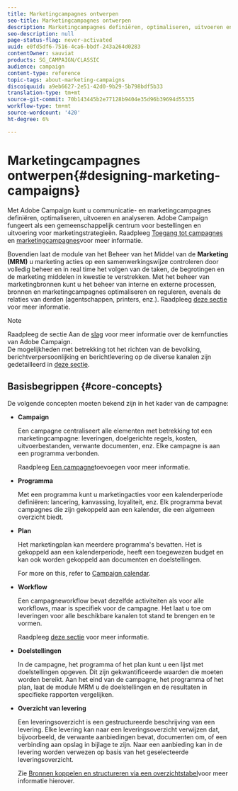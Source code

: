 ```yaml
---
title: Marketingcampagnes ontwerpen
seo-title: Marketingcampagnes ontwerpen
description: Marketingcampagnes definiëren, optimaliseren, uitvoeren en analyseren.
seo-description: null
page-status-flag: never-activated
uuid: e0fd5df6-7516-4ca6-bbdf-243a264d0283
contentOwner: sauviat
products: SG_CAMPAIGN/CLASSIC
audience: campaign
content-type: reference
topic-tags: about-marketing-campaigns
discoiquuid: a9eb6627-2e51-42d0-9b29-5b798bdf5b33
translation-type: tm+mt
source-git-commit: 70b143445b2e77128b9404e35d96b39694d55335
workflow-type: tm+mt
source-wordcount: '420'
ht-degree: 6%

---
```



# Marketingcampagnes ontwerpen{#designing-marketing-campaigns}

Met Adobe Campaign kunt u communicatie- en marketingcampagnes definiëren, optimaliseren, uitvoeren en analyseren. Adobe Campaign fungeert als een gemeenschappelijk centrum voor bestellingen en uitvoering voor marketingstrategieën. Raadpleeg [Toegang tot campagnes](../../campaign/using/accessing-campaigns.md) en [marketingcampagnes](../../campaign/using/setting-up-marketing-campaigns.md)voor meer informatie.

Bovendien laat de module van het Beheer van het Middel van de **Marketing (MRM)** u marketing acties op een samenwerkingswijze controleren door volledig beheer en in real time het volgen van de taken, de begrotingen en de marketing middelen in kwestie te verstrekken. Met het beheer van marketingbronnen kunt u het beheer van interne en externe processen, bronnen en marketingcampagnes optimaliseren en reguleren, evenals de relaties van derden (agentschappen, printers, enz.). Raadpleeg [deze sectie](../../campaign/using/about-marketing-resource-management.md) voor meer informatie.

>[!NOTE]
>
>Raadpleeg de sectie Aan de [slag](../../platform/using/about-adobe-campaign-classic.md) voor meer informatie over de kernfuncties van Adobe Campaign.\
>De mogelijkheden met betrekking tot het richten van de bevolking, berichtverpersoonlijking en berichtlevering op de diverse kanalen zijn gedetailleerd in [deze sectie](../../delivery/using/steps-about-delivery-creation-steps.md).

## Basisbegrippen {#core-concepts}

De volgende concepten moeten bekend zijn in het kader van de campagne:

* **Campaign**

   Een campagne centraliseert alle elementen met betrekking tot een marketingcampagne: leveringen, doelgerichte regels, kosten, uitvoerbestanden, verwante documenten, enz. Elke campagne is aan een programma verbonden.

   Raadpleeg [Een campagne](../../campaign/using/setting-up-marketing-campaigns.md#adding-a-campaign)toevoegen voor meer informatie.

* **Programma**

   Met een programma kunt u marketingacties voor een kalenderperiode definiëren: lancering, kanvassing, loyaliteit, enz. Elk programma bevat campagnes die zijn gekoppeld aan een kalender, die een algemeen overzicht biedt.

* **Plan**

   Het marketingplan kan meerdere programma&#39;s bevatten. Het is gekoppeld aan een kalenderperiode, heeft een toegewezen budget en kan ook worden gekoppeld aan documenten en doelstellingen.

   For more on this, refer to [Campaign calendar](../../campaign/using/accessing-marketing-campaigns.md#campaign-calendar).

* **Workflow**

   Een campagneworkflow bevat dezelfde activiteiten als voor alle workflows, maar is specifiek voor de campagne. Het laat u toe om leveringen voor alle beschikbare kanalen tot stand te brengen en te vormen.

   Raadpleeg [deze sectie](../../campaign/using/marketing-campaign-deliveries.md#building-the-main-target-in-a-workflow) voor meer informatie.

* **Doelstellingen**

   In de campagne, het programma of het plan kunt u een lijst met doelstellingen opgeven. Dit zijn gekwantificeerde waarden die moeten worden bereikt. Aan het eind van de campagne, het programma of het plan, laat de module MRM u de doelstellingen en de resultaten in specifieke rapporten vergelijken.

* **Overzicht van levering**

   Een leveringsoverzicht is een gestructureerde beschrijving van een levering. Elke levering kan naar een leveringsoverzicht verwijzen dat, bijvoorbeeld, de verwante aanbiedingen bevat, documenten om, of een verbinding aan opslag in bijlage te zijn. Naar een aanbieding kan in de levering worden verwezen op basis van het geselecteerde leveringsoverzicht.

   Zie [Bronnen koppelen en structureren via een overzichtstabel](../../campaign/using/marketing-campaign-deliveries.md#associating-and-structuring-resources-linked-via-a-delivery-outline)voor meer informatie hierover.

